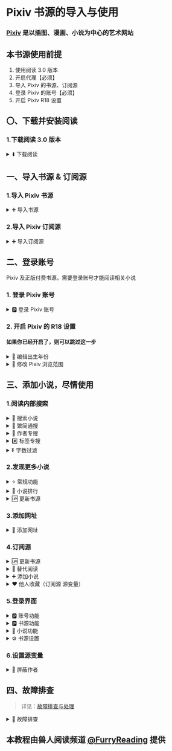 # Pixiv 书源的导入与使用

### [Pixiv](www.pixiv.net) 是以插图、漫画、小说为中心的艺术网站


## 本书源使用前提
1. 使用阅读 3.0 版本
2. 开启代理【必须】
3. 导入 Pixiv 的书源、订阅源
4. 登录 Pixiv 的账号【必须】
5. 开启 Pixiv R18 设置


## 〇、下载并安装阅读
### 1.下载阅读 3.0 版本
<details>
<summary> ⬇️ 下载阅读 </summary>

点击链接，下载安装包并安装，**推荐使用共存版**
> https://miaogongzi.lanzout.com/b01rgkhhe
> 
> 最新下载链接请查看 [下载阅读](./Download.md)


### 2.了解阅读功能与用法
> 请查看[阅读是什么软件？阅读简介](./ReadMe.md)
</details>


## 一、导入书源 & 订阅源
### 1.导入 Pixiv 书源
<details><summary> ➕ 导入书源 </summary>

【**开启代理**】后，复制下方的书源链接
```
https://raw.githubusercontent.com/windyhusky/PixivSource/main/pixiv.json
```


#### 1.1 打开【订阅】页面，点击【规则订阅】
![img](./pic/SubscribeEntry.png)


#### 1.2 点击加号，粘贴链接，保存订阅
![img](./pic/SubscribeBoookSourcePixiv.jpg)


#### 1.3 点击相应订阅规则，导入并启用/更新书源
![img](./pic/SubscribeHomePage.jpg)

**首次点击【订阅规则】 即可导入**

![img](./pic/InportBookSourcePixiv.jpg)

**【系列书源】与【单篇书源】功能完全一致，导入/启用其中一个即可**

**导入之后，再次点击则会检查更新**

> 更多导入方法请查看[如何获取书源？导入书源？](./ImportBookSource.md)
</details>


### 2.导入 Pixiv 订阅源
<details><summary> ➕ 导入订阅源 </summary>

【**开启代理**】后，复制下方的订阅源链接
```
https://raw.githubusercontent.com/windyhusky/PixivSource/main/btsrk.json
```

#### 2.1 打开【订阅】页面，点击【规则订阅】
![img](./pic/SubscribeEntry.png)


#### 2.2 点击加号，更改规则类型，粘贴链接，保存订阅
**注意这里要把【书源】改成【订阅源】**

![img](./pic/SubscribeRssSourceBtsrk.jpg)


#### 2.3 点击相应订阅规则，导入并启用/更新书源
![img](./pic/SubscribeHomePage.jpg)

**首次点击【订阅规则】 即可导入**

![img](./pic/InportRssSourceBtsrk.png)

**导入之后，再次点击则会检查更新**

> 更多导入方法请查看[如何导入订阅源](./ImportRssSource.md)
</details>


## 二、登录账号
Pixiv 及正版付费书源，需要登录账号才能阅读相关小说
### 1. 登录 Pixiv 账号

<details><summary> 🅿️ 登录 Pixiv 账号 </summary>

#### 1.1 开启代理工具
此处略过，请自行学习，**最好开启【全局代理】**


#### 1.2 登录 Pixiv 账号
**我的-书源管理-点击 Pixiv 书源右侧三点菜单-登录-登录账号**

![img](./pic/PixivLogin1.jpg)

![img](./pic/PixivLoginUI.jpg)

**登录你的账号，登录成功后，点击右上角的对勾**

![img](./pic/PixivLogin2.jpg)

**如果需要验证码，请更换代理，或过段时间再次尝试**
</details>


### 2. 开启 Pixiv 的 R18 设置
#### 如果你已经开启了，则可以跳过这一步
<details><summary> 📆 编辑出生年份 </summary>

#### 2.1 编辑出生年份
**再次点击登录，滑动屏幕，点击头像，再次点击头像，编辑个人资料**

[Pixiv 个人资料](https://www.pixiv.net/settings/profile) - 编辑个人资料 - 出生年份

出生年份改到：**2000年或2000年之前**，确保你的年龄在20岁及以上

![img](./pic/PixivSettingsBirth.png)

</details>

<details><summary> 🔞 修改 Pixiv 浏览范围 </summary>

#### 2.2 修改作品浏览范围
**我的-书源管理-点击 Pixiv 书源右侧三点菜单-登录-账号设置**
![img](./pic/PixivLoginUI.jpg)

[Pixiv 设置](https://www.pixiv.net/settings/viewing) - 浏览与显示 - 年龄限制作品

根据自己情况选择显示：R18 作品 与 R18G 作品

不知道二者区别的可以查看这篇文档 [作品评级是什么？](https://www.pixiv.help/hc/zh-cn/articles/39125149371289-%E4%BD%9C%E5%93%81%E8%AF%84%E7%BA%A7%E6%98%AF%E4%BB%80%E4%B9%88)

![img](./pic/PixivSettingsView.png)
</details>


## 三、添加小说，尽情使用
### 1.阅读内部搜索
<details><summary> 🔎 搜索小说 </summary>

✅ 默认搜索：同时搜索小说名称、系列小说名称、标签、作者
![img](./pic/SearchViaLegado.png)
</details>


<details><summary> 🔄 繁简通搜 </summary>

- 搜索【名称】和【标签】时，【默认】进行繁简转换，同时返回繁体简体小说内容，返回小说内容不做转换处理
- 【搜索作者】不做转换处理

![img](./pic/SearchViaLegadoConvert.jpg)
</details>


<details><summary> 👤 作者专搜 </summary>
 
作者专搜（格式：`@作者名称`）
- 仅搜索作者；不做繁简转换
- `@` 为标记符，打出1个即可，例如：`@pixiv事務局` 
- 暂时不支持与 `#` 同时使用，可与字数过滤同时使用

![img](./pic/SearchViaLegadoAuthor.jpg)
</details>


<details><summary> #️⃣ 标签专搜 </summary>

标签专搜（格式：`#标签1` `#标签1 标签2 `）
- 仅搜索标签、小说名称；多个标签空格间隔，【默认】进行繁简转换
- `#` 为标记符，打出1个即可，例如：`#校园` `#校园 纯爱` `#校园 纯爱 BG`
- 暂时不支持与 `@` 同时使用，可与字数过滤同时使用

![img](./pic/SearchViaLegadoHashtag.jpg)
</details>


<details><summary> ⏬ 字数过滤 </summary>

字数过滤（格式：`关键词 字数3k`）
- 字数限制规则：`3k 3k5 3w 3w5`【注意`k`与`w`均为小写】
- 例如：`校园 字数3k` `校园 纯爱 字数3k`

![img](./pic/SearchViaLegadoWordCountFilter1.jpg)
![img](./pic/SearchViaLegadoWordCountFilter2.jpg)
</details>


### 2.发现更多小说
<details><summary> ⭐️ 常规功能 </summary>

![img](./pic/DiscoverPixiv.jpg)
</details>


<details><summary> 👑 小说排行 </summary>

![img](./pic/DiscoverPixivRanking.png)
  - ✅ R18小说排行榜(🔞 排行榜)
  - ✅ 一般小说排行榜(🆗 排行榜)
    >（默认隐藏，可在书源设置中修改`SHOW_GENERAL_RANK`)，更改后需要在发现页面刷新分类（发现：长按"Pixiv"，刷新
</details>


<details><summary> 🆙 更新书源 </summary>

点击按钮【🆙 更新】以更新书源/更新订阅
![img](./pic/UpdateSource.jpg)
</details>


### 3.添加网址
<details>
<summary> 🔗 添加网址 </summary>
书架 - 菜单 - 添加网址 - 粘贴小说链接，可以同时添加多个小说的链接

![img](./pic/AddBookViaUrl1.png)
![img](./pic/AddBookViaUrl2.png)
![img](./pic/AddBookViaUrl3.png)

支持 Pixiv 多个格式的网址链接：
```
Pixiv 小说链接
https://www.pixiv.net/novel/show.php?id=20063566

Pixiv 系列小说链接
https://www.pixiv.net/novel/series/8054073
```
无法添加的链接：
```
Pixiv App 小说分享链接（删掉#号即可正常添加）
测试页面 | 唐尼瑞姆 #pixiv https://www.pixiv.net/novel/show.php?id=20063566

Pixiv 作者页面
https://www.pixiv.net/users/16721009
```
</details>


### 4.订阅源
<details><summary> 🆙 更新书源 </summary>

#### 4.0 更新书源
点击按钮【🆙 更新书源】以更新书源/更新订阅
![img](./pic/UpdateSource.jpg)
</details>


<details><summary> 💬 替代阅读 </summary>

#### 4.1 替代阅读搜索
受阅读所限，阅读内部搜索不可能完全支持 Pixiv 的全部搜索功能。网站的搜索功能更加全面

![img](./pic/SearchViaPixiv.png)


#### 4.2 替代阅读发现
阅读内部浏览器打开 Pixiv，即可使用 Pixiv 书源未完成的功能，如排行榜等功能
![img](./pic/PixivNovelRanking.png)
</details>


<details><summary> ➕ 添加小说 </summary>

#### 4.3 添加小说至书架
在阅读内部浏览器内打开 Pixiv 小说/系列小说页面，【刷新】，点击【加入书架】按钮添加小说到书架

- 添加小说到书架
![img](./pic/AddBookViaPixiv1.png)

- 添加系列小说到书架
![img](./pic/AddBookViaPixiv2.png)
</details>


<details><summary> ❤️ 他人收藏（订阅源 源变量）</summary>

#### 4.4 查看他人收藏（Pixiv 首页 订阅源）
1️⃣ 订阅 - 长按订阅源 - 编辑 - 菜单 - 设置源变量

![img](./pic/SetSourceVariable2.png)

2️⃣ 设置源变量：输入作者ID，一行一个，可添加作者名，保存
```
12345 // 作者A
67890 # 作者B
```
3️⃣ 导入：打开订阅源 - 菜单 - 登录 - 点击 ❤️ 他人收藏，同步数据

4️⃣ 更新：发现 - 长按"Pixiv" - 刷新 - 查看他人收藏

![img](./pic/SetSourceVariable0.png)
![img](./pic/DiscoverPixivLikes.jpg)
</details>


### 5.登录界面
<details><summary> 🅿️ 账号功能 </summary>

#### 5.0 账号功能
</details>


<details><summary> 🅿️ 书源功能 </summary>

#### 5.1 书源功能
</details>


<details><summary> 📃 小说功能 </summary>

#### 5.2 小说功能
</details>


<details><summary> ⚙️ 书源设置 </summary>

#### 5.3 书源设置
</details>


### 6.设置源变量
<details><summary> 🚫 屏蔽作者 </summary>
</details>


## 四、故障排查
> 详见：[故障排查与处理](./TroubleShoot.md)
<details>
<summary> 🐞 故障排查 </summary>

### 1.确定书源可以正常使用
书架页面，搜索 `R18` 测试书源能否正常使用，以及R18设置是否开启。

#### 如果没有搜索结果，请检查一下内容：
**⓪检查 Pixiv 书源是否导入**

**①检查 Pixiv 书源是否启用**

**②检查代理是否可用**

**③检查阅读是否走了代理**

**④检查网络是否可用**

**如果上述均无问题，但依然没有搜索结果，那就是书源需要更新了**


### 2.图片无法正常显示
#### 解决措施：关闭替换净化
![img](./pic/ReplaceTurnOff.png)
</details>


## 本教程由兽人阅读频道 [@FurryReading](https://t.me/FurryReading) 提供
